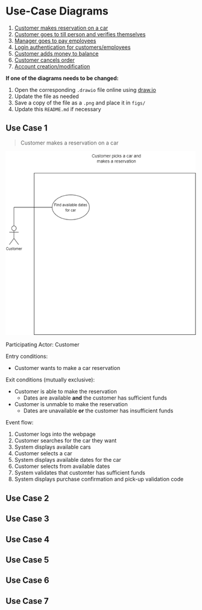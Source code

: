 # Use-Case Diagrams

1. [Customer makes reservation on a car](#use-case-1)
2. [Customer goes to till person and verifies themselves](#use-case-2)
3. [Manager goes to pay employees](#use-case-3)
4. [Login authentication for customers/employees](#use-case-4)
5. [Customer adds money to balance](#use-case-5)
6. [Customer cancels order](#use-case-6)
7. [Account creation/modification](#use-case-7)

**If one of the diagrams needs to be changed:**
1. Open the corresponding `.drawio` file online using [draw.io](https://draw.io)
2. Update the file as needed
3. Save a copy of the file as a `.png` and place it in `figs/`
4. Update this `README.md` if necessary

## Use Case 1

> Customer makes a reservation on a car

![Use case diagram 1](figs/uc1.png)

Participating Actor: Customer

Entry conditions:
- Customer wants to make a car reservation

Exit conditions (mutually exclusive):
- Customer is able to make the reservation
    - Dates are available **and** the customer has sufficient funds
- Customer is unmable to make the reservation
    - Dates are unavailable **or** the customer has insufficient funds

Event flow:
1. Customer logs into the webpage
2. Customer searches for the car they want
3. System displays available cars
4. Customer selects a car
5. System displays available dates for the car
6. Customer selects from available dates
7. System validates that customter has sufficient funds
8. System displays purchase confirmation and pick-up validation code

## Use Case 2

## Use Case 3

## Use Case 4

## Use Case 5

## Use Case 6

## Use Case 7

